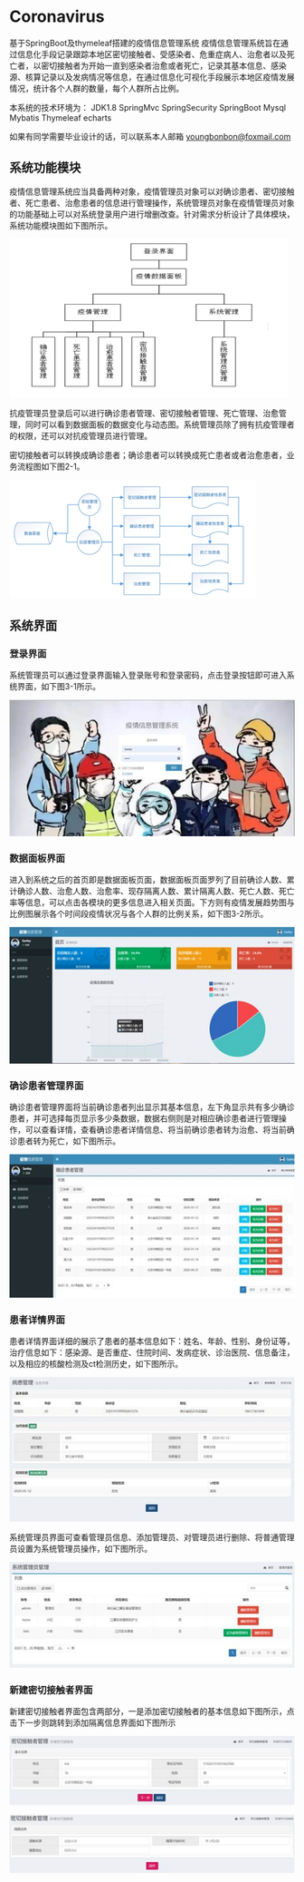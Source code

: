 # Coronavirus
基于SpringBoot及thymeleaf搭建的疫情信息管理系统
疫情信息管理系统旨在通过信息化手段记录跟踪本地区密切接触者、受感染者、危重症病人、治愈者以及死亡者，以密切接触者为开始一直到感染者治愈或者死亡，记录其基本信息、感染源、核算记录以及发病情况等信息，在通过信息化可视化手段展示本地区疫情发展情况，统计各个人群的数量，每个人群所占比例。

本系统的技术环境为： JDK1.8 SpringMvc SpringSecurity SpringBoot Mysql Mybatis Thymeleaf  echarts

如果有同学需要毕业设计的话，可以联系本人邮箱   youngbonbon@foxmail.com



## 系统功能模块

疫情信息管理系统应当具备两种对象，疫情管理员对象可以对确诊患者、密切接触者、死亡患者、治愈患者的信息进行管理操作，系统管理员对象在疫情管理员对象的功能基础上可以对系统登录用户进行增删改查。针对需求分析设计了具体模块，系统功能模块图如下图所示。



![image-20200915171800896](/img/image-20200915171800896.png)

抗疫管理员登录后可以进行确诊患者管理、密切接触者管理、死亡管理、治愈管理，同时可以看到数据面板的数据变化与动态图。系统管理员除了拥有抗疫管理者的权限，还可以对抗疫管理员进行管理。

密切接触者可以转换成确诊患者；确诊患者可以转换成死亡患者或者治愈患者，业务流程图如下图2-1。

![image-20200915171919142](/img/image-20200915171919142.png)

## 系统界面

###  登录界面

系统管理员可以通过登录界面输入登录账号和登录密码，点击登录按钮即可进入系统界面，如下图3-1所示。

![img](/img/clip_image002.jpg)



### 数据面板界面

进入到系统之后的首页即是数据面板页面，数据面板页面罗列了目前确诊人数、累计确诊人数、治愈人数、治愈率、现存隔离人数、累计隔离人数、死亡人数、死亡率等信息，可以点击各模块的更多信息进入相关页面。下方则有疫情发展趋势图与比例图展示各个时间段疫情状况与各个人群的比例关系，如下图3-2所示。

![img](/img/clip_image004.jpg)



 

###  确诊患者管理界面

确诊患者管理界面将当前确诊患者列出显示其基本信息，左下角显示共有多少确诊患者，并可选择每页显示多少条数据，数据右侧则是对相应确诊患者进行管理操作，可以查看详情，查看确诊患者详情信息、将当前确诊患者转为治愈、将当前确诊患者转为死亡，如下图所示。

 

![img](/img/clip_image006.jpg)



 

###  患者详情界面

患者详情界面详细的展示了患者的基本信息如下：姓名、年龄、性别、身份证等，治疗信息如下：感染源、是否重症、住院时间、发病症状、诊治医院、信息备注，以及相应的核酸检测及ct检测历史，如下图所示。

![img](/img/clip_image008.jpg)



   系统管理员界面可查看管理员信息、添加管理员、对管理员进行删除、将普通管理员设置为系统管理员操作，如下图所示。

![img](/img/clip_image010.jpg)



 

###  新建密切接触者界面

新建密切接触者界面包含两部分，一是添加密切接触者的基本信息如下图所示，点击下一步则跳转到添加隔离信息界面如下图所示

![img](/img/clip_image012.jpg)

 

![img](/img/clip_image014.jpg)